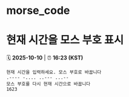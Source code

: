 # morse_code
# 현재 시간을 모스 부호 표시
<!-- MORSE_TIME_START -->
🗓️ **2025-10-10** | ⏰ **16:23 (KST)**

```
현재 시간을 입력하세요. 모스 부호로 바꿉니다
.---- -.... ..--- ...--
모스 부호를 다시 현재 시간으로 바꿉니다
1623
```
<!-- MORSE_TIME_END -->
